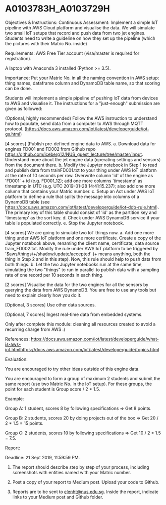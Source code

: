 # A0103783H_A0103729H

Objectives & Instructions:
Continuous Assessment:
Implement a simple IoT pipeline with AWS Cloud platform and visualise the data. We will simulate two small IoT setups that record and push data from two jet engines. Students need to write a guideline on how they set up the pipeline (which the pictures with their Matric No. inside)  

 
Requirements: 
AWS Free Tier account (visa/master is required for registration). 

A laptop with Anaconda 3 installed (Python >= 3.5).

 
Importance: 
Put your Matric No. in all the naming convention in AWS setup: thing names, dataframe column and DynamoDB table name, so that scoring can be done.

Students will implement a simple pipeline of pushing IoT data from devices to AWS and visualise it. The instructions for a "just-enough" submission are given as followed: 

(Optional, highly recommended) Follow the AWS instruction to understand how to populate, send data from a computer to AWS through MQTT protocol. (https://docs.aws.amazon.com/iot/latest/developerguide/iot-gs.html) 

[4 scores] (Publish pre-defined engine data to AWS. a. Download data for engines FD001 and FD002 from Github repo https://github.com/iceberg12/NUS_guest_lecture/tree/master/input. Understand more about the jet engine data (operating settings and sensors) from the document there. b. Modify the Jupyter notebook in Step 1 to read and publish data from trainFD001.txt to your thing under AWS IoT platform at the rate of 10 seconds per row. Overwrite column 'id' of the engine as 'FD001' + id (e.g. FD001_12); add one more columns 'timestamp' as timestamp in UTC (e.g. UTC 2019-01-28 14:41:15.237); also add one more column that contains your Matric number. c. Setup an Act under AWS IoT platform to define a rule that splits the message into columns of a DynamoDB table (see https://docs.aws.amazon.com/iot/latest/developerguide/iot-ddb-rule.html). The primary key of this table should consist of 'id' as the partition key and 'timestamp' as the sort key. d. Check under AWS DynamoDB service if your table is populated correctly. e. Stop the Jupyter notebook. 

[4 scores] We are going to simulate two IoT things now. a. Add one more thing under AWS IoT platform and one more certificate. Create a copy of the Jupyter notebook above, renaming the client name, certificate, data source train_FD002.txt. Modify the rule under AWS IoT platform to be triggered by '$aws/things/+/shadow/update/accepted' (+ means anything, both the thing in Step 2 and in this step). Now, this rule should help to push data from both things. b. Let the two Jupyter notebooks run at the same time, simulating the two "things" to run in parallel to publish data with a sampling rate of one record per 10 seconds in each thing. 

[2 scores] Visualise the data for the two engines for all the sensors by querying the data from AWS DynamoDB. You are free to use any tools but need to explain clearly how you do it. 

[Optional, 3 scores] Use other data sources.

[Optional, 7 scores] Ingest real-time data from embedded systems.

Only after complete this module: cleaning all resources created to avoid a recurring charge from AWS :)

 
References:
https://docs.aws.amazon.com/iot/latest/developerguide/what-is-aws-iot.htmlhttps://docs.aws.amazon.com/iot/latest/developerguide/topics.html

 

Evaluation: 

You are encouraged to try other ideas outside of this engine data.

You are encouraged to form a group of maximum 2 students and submit the same report (use two Matric No. in the IoT setup). For these groups, the point for each student is Group score / 2 * 1.5.

Example:

Group A: 1 student, scores 8 by following specifications => Get 8 points.

Group B: 2 students, scores 20 by doing projects out of the box =>  Get 20 / 2 * 1.5 = 15 points.

Group C: 2 students, scores 10 by following specifications => Get 10 / 2 * 1.5 = 7.5.

Report:

Deadline: 21 Sept 2019, 11:59:59 PM.

1. The report should describe step by step of your process, including screenshots with entities named with your Matric number.

2. Post a copy of your report to Medium post. Upload your code to Github.

3. Reports are to be sent to elenht@nus.edu.sg. Inside the report, indicate links to your Medium post and Github folder.
